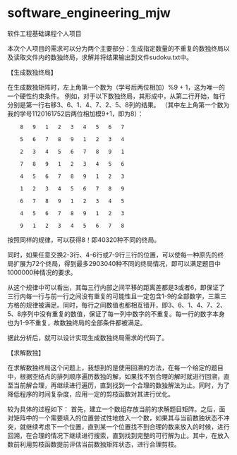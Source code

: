 # software_engineering_mjw
软件工程基础课程个人项目

本次个人项目的需求可以分为两个主要部分：生成指定数量的不重复的数独终局以及读取文件内的数独终局，求解并将结果输出到文件sudoku.txt中。

【生成数独终局】

在生成数独矩阵时，左上角第一个数为（学号后两位相加）%9 + 1，这为唯一的一个硬性约束条件。
例如，对于以下数独终局，其形成中，从第二行开始，每行分别是第一行右移3、6、1、4、7、2、5、8列的结果。
（其中左上角第一个数为我的学号1120161752后两位相加模9+1，即为8）：

        8	9	1	2	3	4	5	6	7

        5	6	7	8	9	1	2	3	4

        2	3	4	5	6	7	8	9	1

        7	8	9	1	2	3	4	5	6

        4	5	6	7	8	9	1	2	3

        1	2	3	4	5	6	7	8	9

        6	7	8	9	1	2	3	4	5

        4	5	6	7	8	9	1	2	3

        9	1	2	3	4	5	6	7	8

按照同样的规律，可以获得8！即40320种不同的终局。

同时，如果任意交换2-3行、4-6行或7-9行三行的位置，可以使每一种原先的终局扩展为72个终局，得到最多2903040种不同的终局情况，即可以满足题目中1000000种情况的要求。

从这个规律中可以看出，其每三行内部之间平移的距离差都是3或者6，即保证了三行内每一行与前一行之间没有重复的可能性且一定包含1-9的全部数字，三乘三方格的规律被满足。同时，每行之间数值也都相互错开，即3、6、1、4、7、2、5、8序列中没有重复的数值，保证了每一列中数字的不重复。每一行的数字本身也为1-9不重复，故数独终局的全部条件都被满足。


据此分析后，就可以设计实现生成数独终局需求的代码了。

【求解数独】

在求解数独终局这个问题上，我想到的是使用回溯的方法，在每一个给定的题目中，根据空结点的排列顺序遍历数独的解，如果找不到合理的解时就进行回溯，直至当前解合理，再继续进行遍历，直到找到一个合理的数独解法为止。同时，为了降低程序的时间复杂度，应用一定的剪枝函数对其进行优化。

较为具体的过程如下：
首先，建立一个数组存放当前的求解题目矩阵。之后，面对矩阵中的一个需要填入的位置尝试性地放入一个数，如果其与当前数独状态不冲突，就继续考虑下一个位置，直到某一个位置找不到合理的数来放入的时候，进行回溯，在合理的情况下继续进行搜索，直到找到完整的可行解为止。其中，在放入数前利用剪枝函数提前评估当前数独矩阵状态，进行合理剪枝。

